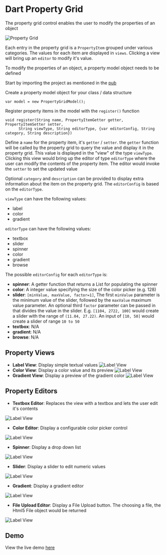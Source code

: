 # Dart Property Grid

The property grid control enables the user to modify the properties of an object

![Property Grid](https://raw.github.com/coderespawn/dart-property-grid/master/doc/images/property_grid.png)

Each entry in the property grid is a `PropertyItem` grouped under various categories.  The values for each item are displayed in `views`.  Clicking a view will bring up an `editor` to modify it's value.  

To modify the properties of an object, a property model object needs to be defined

Start by importing the project as mentioned in the [pub](http://pub.dartlang.org/packages/property_grid)

Create a property model object for your class / data structure

	var model = new PropertyGridModel();
	
Register property items in the model with the `register()` function

	void register(String name, PropertyItemGetter getter, PropertyItemSetter setter,
		  String viewType, String editorType, {var editorConfig, String category, String description}) 

Define a `name` for the property item, it's `getter` / `setter`.  the `getter` function will be called by the property grid to query the value and display it in the property grid.  This value is displayed in the "view" of the type `viewType`.  Clicking this view would bring up the editor of type `editorType` where the user can modify the contents of the property item.   The editor would invoke the `setter` to set the updated value

Optional `category` and `description` can be provided to display extra information about the item on the property grid.  The `editorConfig` is based on the `editorType`.

`viewType` can have the following values:

 - label
 - color
 - gradient
 
`editorType` can have the following values:

 - textbox
 - slider
 - spinner
 - color
 - gradient
 - browse

The possible `editorConfig` for each `editorType` is:

 - **spinner**: A getter function that returns a List<String> for populating the spinner
 - **color**: A integer value specifying the size of the color picker (e.g. 128)
 - **slider**: `[minValue, maxValue, factor=1]`,  The first `minValue` parameter is the minimum value of the slider, followed by the `maxValue` maximum value parameter.  An optional third `factor` parameter can be passed in that divides the value in the slider. E.g. `[1104, 2722, 100]` would create a slider with the range of `(11.04, 27.22)`.  An input of `[10, 50]` would create a slider of range `10 to 50`
 - **textbox**: N/A
 - **gradient**: N/A
 - **browse**: N/A

 
## Property Views

 - **Label View**: Display simple textual values ![Label View](https://raw.github.com/coderespawn/dart-property-grid/master/doc/images/view_label.png)
 - **Color View**: Display a color value and its preview ![Label View](https://raw.github.com/coderespawn/dart-property-grid/master/doc/images/view_color.png)
 - **Gradient View**: Display a preview of the gradient color ![Label View](https://raw.github.com/coderespawn/dart-property-grid/master/doc/images/view_gradient.png)

## Property Editors

 - **Textbox Editor**: Replaces the view with a textbox and lets the user edit it's contents 
 
 ![Label View](https://raw.github.com/coderespawn/dart-property-grid/master/doc/images/editor_textbox.png)
 
 - **Color Editor**: Display a configurable color picker control 
 
 ![Label View](https://raw.github.com/coderespawn/dart-property-grid/master/doc/images/editor_color.png)

 - **Spinner**: Display a drop down list
 
 ![Label View](https://raw.github.com/coderespawn/dart-property-grid/master/doc/images/editor_spinner.png)

 - **Slider**: Display a slider to edit numeric values
 
 ![Label View](https://raw.github.com/coderespawn/dart-property-grid/master/doc/images/editor_slider.png)

 - **Gradient**: Display a gradient editor
 
 ![Label View](https://raw.github.com/coderespawn/dart-property-grid/master/doc/images/editor_gradient.png)

 - **File Upload Editor**: Display a File Upload button.  The choosing a file, the Html5 File object would be returned 
 
 ![Label View](https://raw.github.com/coderespawn/dart-property-grid/master/doc/images/editor_browse.png)


## Demo

View the live demo [here](http://dart-app-samples.appspot.com/demos/dart-property-grid/index.html)